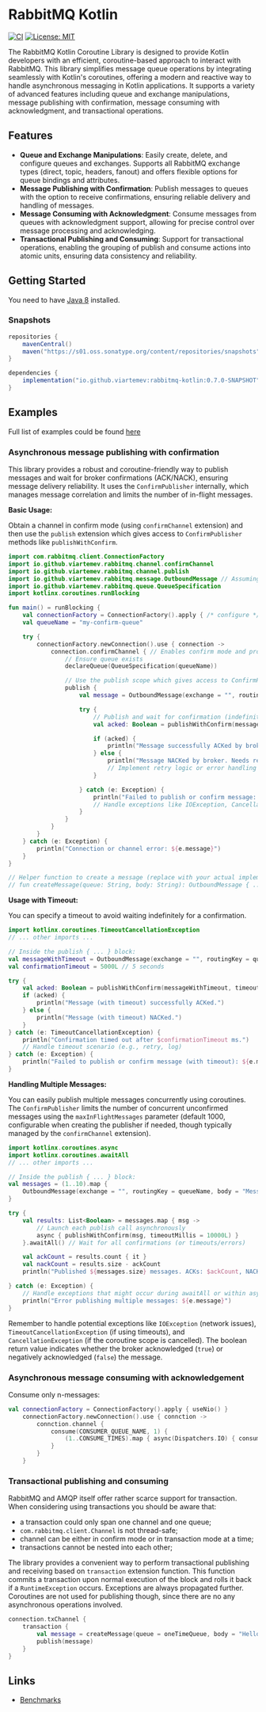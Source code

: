 # RabbitMQ Kotlin
[![CI](https://github.com/viartemev/rabbitmq-kotlin/actions/workflows/gradle.yml/badge.svg?branch=master)](https://github.com/viartemev/rabbitmq-kotlin/actions/workflows/gradle.yml)
[![License: MIT](https://img.shields.io/badge/License-MIT-yellow.svg)](https://opensource.org/licenses/MIT)

The RabbitMQ Kotlin Coroutine Library is designed to provide Kotlin developers with an efficient, coroutine-based approach to interact with RabbitMQ.
This library simplifies message queue operations by integrating seamlessly with Kotlin's coroutines, offering a modern and reactive way to handle asynchronous messaging in Kotlin applications.
It supports a variety of advanced features including queue and exchange manipulations, message publishing with confirmation, message consuming with acknowledgment, and transactional operations.

## Features

- **Queue and Exchange Manipulations**: Easily create, delete, and configure queues and exchanges. Supports all RabbitMQ exchange types (direct, topic, headers, fanout) and offers flexible options for queue bindings and attributes.
- **Message Publishing with Confirmation**: Publish messages to queues with the option to receive confirmations, ensuring reliable delivery and handling of messages.
- **Message Consuming with Acknowledgment**: Consume messages from queues with acknowledgment support, allowing for precise control over message processing and acknowledging.
- **Transactional Publishing and Consuming**: Support for transactional operations, enabling the grouping of publish and consume actions into atomic units, ensuring data consistency and reliability.

## Getting Started
You need to have [Java 8](https://www.oracle.com/java/technologies/javase/javase8u211-later-archive-downloads.html) installed.

### Snapshots
```gradle
repositories {
    mavenCentral()
    maven("https://s01.oss.sonatype.org/content/repositories/snapshots")
}

dependencies {
    implementation("io.github.viartemev:rabbitmq-kotlin:0.7.0-SNAPSHOT")
}
```

## Examples
Full list of examples could be found [here](rabbitmq-kotlin-example/src/main)

### Asynchronous message publishing with confirmation

This library provides a robust and coroutine-friendly way to publish messages and wait for broker confirmations (ACK/NACK), ensuring message delivery reliability. It uses the `ConfirmPublisher` internally, which manages message correlation and limits the number of in-flight messages.

**Basic Usage:**

Obtain a channel in confirm mode (using `confirmChannel` extension) and then use the `publish` extension which gives access to `ConfirmPublisher` methods like `publishWithConfirm`.

```kotlin
import com.rabbitmq.client.ConnectionFactory
import io.github.viartemev.rabbitmq.channel.confirmChannel
import io.github.viartemev.rabbitmq.channel.publish
import io.github.viartemev.rabbitmq.message.OutboundMessage // Assuming OutboundMessage is defined elsewhere
import io.github.viartemev.rabbitmq.queue.QueueSpecification
import kotlinx.coroutines.runBlocking

fun main() = runBlocking {
    val connectionFactory = ConnectionFactory().apply { /* configure */ }
    val queueName = "my-confirm-queue"

    try {
        connectionFactory.newConnection().use { connection ->
            connection.confirmChannel { // Enables confirm mode and provides a ConfirmChannel
                // Ensure queue exists
                declareQueue(QueueSpecification(queueName))

                // Use the publish scope which gives access to ConfirmPublisher methods
                publish { 
                    val message = OutboundMessage(exchange = "", routingKey = queueName, body = "Hello Confirm!")

                    try {
                        // Publish and wait for confirmation (indefinitely by default)
                        val acked: Boolean = publishWithConfirm(message)

                        if (acked) {
                            println("Message successfully ACKed by broker.")
                        } else {
                            println("Message NACKed by broker. Needs retry or handling.")
                            // Implement retry logic or error handling here
                        }

                    } catch (e: Exception) {
                        println("Failed to publish or confirm message: ${e.message}")
                        // Handle exceptions like IOException, CancellationException etc.
                    }
                }
            }
        }
    } catch (e: Exception) {
        println("Connection or channel error: ${e.message}")
    }
}

// Helper function to create a message (replace with your actual implementation)
// fun createMessage(queue: String, body: String): OutboundMessage { ... }
```

**Usage with Timeout:**

You can specify a timeout to avoid waiting indefinitely for a confirmation.

```kotlin
import kotlinx.coroutines.TimeoutCancellationException
// ... other imports ...

// Inside the publish { ... } block:
val messageWithTimeout = OutboundMessage(exchange = "", routingKey = queueName, body = "Hello with Timeout!")
val confirmationTimeout = 5000L // 5 seconds

try {
    val acked: Boolean = publishWithConfirm(messageWithTimeout, timeoutMillis = confirmationTimeout)
    if (acked) {
        println("Message (with timeout) successfully ACKed.")
    } else {
        println("Message (with timeout) NACKed.")
    }
} catch (e: TimeoutCancellationException) {
    println("Confirmation timed out after $confirmationTimeout ms.")
    // Handle timeout scenario (e.g., retry, log)
} catch (e: Exception) {
    println("Failed to publish or confirm message (with timeout): ${e.message}")
}
```

**Handling Multiple Messages:**

You can easily publish multiple messages concurrently using coroutines. The `ConfirmPublisher` limits the number of concurrent unconfirmed messages using the `maxInFlightMessages` parameter (default 1000, configurable when creating the publisher if needed, though typically managed by the `confirmChannel` extension).

```kotlin
import kotlinx.coroutines.async
import kotlinx.coroutines.awaitAll
// ... other imports ...

// Inside the publish { ... } block:
val messages = (1..10).map {
    OutboundMessage(exchange = "", routingKey = queueName, body = "Message #$it")
}

try {
    val results: List<Boolean> = messages.map { msg ->
        // Launch each publish call asynchronously
        async { publishWithConfirm(msg, timeoutMillis = 10000L) } 
    }.awaitAll() // Wait for all confirmations (or timeouts/errors)

    val ackCount = results.count { it }
    val nackCount = results.size - ackCount
    println("Published ${messages.size} messages. ACKs: $ackCount, NACKs: $nackCount")

} catch (e: Exception) {
    // Handle exceptions that might occur during awaitAll or within async blocks
    println("Error publishing multiple messages: ${e.message}")
}

```

Remember to handle potential exceptions like `IOException` (network issues), `TimeoutCancellationException` (if using timeouts), and `CancellationException` (if the coroutine scope is cancelled). The boolean return value indicates whether the broker acknowledged (`true`) or negatively acknowledged (`false`) the message.

### Asynchronous message consuming with acknowledgement
Consume only n-messages:
```kotlin
val connectionFactory = ConnectionFactory().apply { useNio() }
    connectionFactory.newConnection().use { connction ->
        connction.channel {
            consume(CONSUMER_QUEUE_NAME, 1) {
                (1..CONSUME_TIMES).map { async(Dispatchers.IO) { consumeMessageWithConfirm(handler) } }.awaitAll()
            }
        }
    }
```

### Transactional publishing and consuming

RabbitMQ and AMQP itself offer rather scarce support for transaction. When considering using transactions you should be aware that:
* a transaction could only span one channel and one queue;
* `com.rabbitmq.client.Channel` is not thread-safe;
* channel can be either in confirm mode or in transaction mode at a time;
* transactions cannot be nested into each other;

 The library provides a convenient way to perform transactional publishing and receiving based on `transaction` extension function. This function commits a transaction upon normal execution of the block and rolls it back if a `RuntimeException` occurs. Exceptions are always propagated further. Coroutines are not used for publishing though, since there are no any asynchronous operations involved.

```kotlin
connection.txChannel {
    transaction {
        val message = createMessage(queue = oneTimeQueue, body = "Hello from tx")
        publish(message)
    }
}
```

## Links
* [Benchmarks](https://github.com/viartemev/the-white-rabbit/issues/88#issuecomment-470461937)

